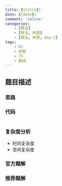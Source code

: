 ```yaml
---
title: {{title}}
date: {{date}}
comment: 'valine'
categories:
    - [算法]
    - [算法, 刷题]
    - [算法, 刷题, day-1]
tags:
    - 91
    - 刷题
    - JS
    - 数组
---
```


## 题目描述

### 思路

### 代码

```js

```

### 复杂度分析

-   时间复杂度
-   空间复杂度

### 官方题解

### 推荐题解
